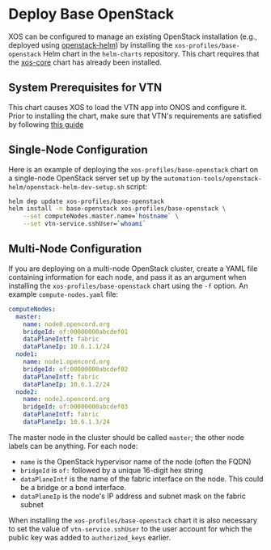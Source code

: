 # Deploy Base OpenStack

XOS can be configured to manage an existing OpenStack installation
(e.g., deployed using [openstack-helm](../prereqs/openstack-helm.md)) by
installing the `xos-profiles/base-openstack` Helm chart in the
`helm-charts` repository.  This chart requires that the
[xos-core](xos-core.md) chart has already been installed.

## System Prerequisites for VTN

This chart causes XOS to load the VTN app into ONOS and configure it.
Prior to installing the chart, make sure that VTN's requirements are
satisfied by following [this guide](../prereqs/vtn-setup.md)

## Single-Node Configuration

Here is an example of deploying the `xos-profiles/base-openstack` chart
on a single-node OpenStack server set up by the
`automation-tools/openstack-helm/openstack-helm-dev-setup.sh` script:

```bash
helm dep update xos-profiles/base-openstack
helm install -n base-openstack xos-profiles/base-openstack \
    --set computeNodes.master.name=`hostname` \
    --set vtn-service.sshUser=`whoami`
```

## Multi-Node Configuration

If you are deploying on a multi-node OpenStack cluster, create a YAML
file containing information for each node, and pass it as an argument
when installing the `xos-profiles/base-openstack` chart using the `-f`
option.  An example `compute-nodes.yaml` file:

```yaml
computeNodes:
  master:
    name: node0.opencord.org
    bridgeId: of:00000000abcdef01
    dataPlaneIntf: fabric
    dataPlaneIp: 10.6.1.1/24
  node1:
    name: node1.opencord.org
    bridgeId: of:00000000abcdef02
    dataPlaneIntf: fabric
    dataPlaneIp: 10.6.1.2/24
  node2:
    name: node2.opencord.org
    bridgeId: of:00000000abcdef03
    dataPlaneIntf: fabric
    dataPlaneIp: 10.6.1.3/24
```

The master node in the cluster should be called `master`; the other
node labels can be anything.  For each node:

* `name` is the OpenStack hypervisor name of the node (often the FQDN)
* `bridgeId` is `of:` followed by a unique 16-digit hex string
* `dataPlaneIntf` is the name of the fabric interface on the node.  This could be a bridge or a bond interface.
* `dataPlaneIp` is the node's IP address and subnet mask on the fabric subnet

When installing the `xos-profiles/base-openstack` chart it is also
necessary to set the value of `vtn-service.sshUser` to the user account
for which the public key was added to `authorized_keys` earlier.
